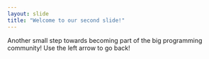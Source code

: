 ```yaml
---
layout: slide
title: "Welcome to our second slide!"
---
```

Another small step towards becoming part of the big programming community!
Use the left arrow to go back!